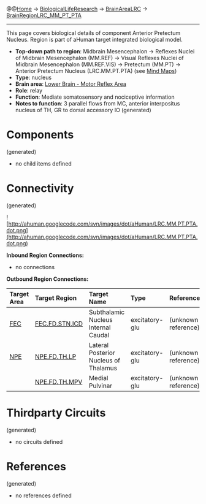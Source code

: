 @@[Home](Home.md) -> [BiologicalLifeResearch](BiologicalLifeResearch.md) -> [BrainAreaLRC](BrainAreaLRC.md) -> [BrainRegionLRC\_MM\_PT\_PTA](BrainRegionLRC_MM_PT_PTA.md)

---


This page covers biological details of component Anterior Pretectum Nucleus.
Region is part of aHuman target integrated biological model.

  * **Top-down path to region**: Midbrain Mesencephalon -> Reflexes Nuclei of Midbrain Mesencephalon (MM.REF) -> Visual Reflexes Nuclei of Midbrain Mesencephalon (MM.REF.VIS) -> Pretectum (MM.PT) -> Anterior Pretectum Nucleus (LRC.MM.PT.PTA) (see [Mind Maps](OverallMindMaps.md))
  * **Type**: nucleus
  * **Brain area**: [Lower Brain - Motor Reflex Area](BrainAreaLRC.md)
  * **Role**: relay
  * **Function**: Mediate somatosensory and nociceptive information
  * **Notes to function**: 3 parallel flows from MC, anterior interpositus nucleus of TH, GR to dorsal accessory IO
(generated)
# Components #
(generated)


  * no child items defined

# Connectivity #
(generated)


![http://ahuman.googlecode.com/svn/images/dot/aHuman/LRC.MM.PT.PTA.dot.png](http://ahuman.googlecode.com/svn/images/dot/aHuman/LRC.MM.PT.PTA.dot.png)

**Inbound Region Connections:**
  * no connections

**Outbound Region Connections:**

| **Target Area** | **Target Region** | **Target Name** | **Type** | **Reference** |
|:----------------|:------------------|:----------------|:---------|:--------------|
| [FEC](BrainAreaFEC.md) | [FEC.FD.STN.ICD](BrainRegionFEC_FD_STN_ICD.md) | Subthalamic Nucleus Internal Caudal | excitatory-glu | (unknown reference) |
| [NPE](BrainAreaNPE.md) | [NPE.FD.TH.LP](BrainRegionNPE_FD_TH_LP.md) | Lateral Posterior Nucleus of Thalamus | excitatory-glu | (unknown reference) |
|                 | [NPE.FD.TH.MPV](BrainRegionNPE_FD_TH_MPV.md) | Medial Pulvinar | excitatory-glu | (unknown reference) |

# Thirdparty Circuits #
(generated)

  * no circuits defined

# References #
(generated)

  * no references defined
